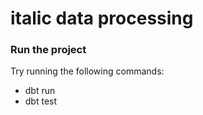 # italic data processing

### Run the project

Try running the following commands:
- dbt run
- dbt test
